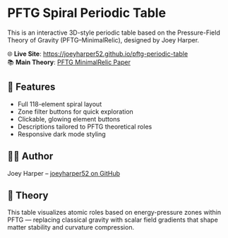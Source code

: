 # PFTG Spiral Periodic Table

This is an interactive 3D-style periodic table based on the Pressure-Field Theory of Gravity (PFTG–MinimalRelic), designed by Joey Harper.

🌐 **Live Site**: https://joeyharper52.github.io/pftg-periodic-table  
📚 **Main Theory**: [PFTG MinimalRelic Paper](https://zenodo.org/record/15612109)

## 🔬 Features
- Full 118-element spiral layout
- Zone filter buttons for quick exploration
- Clickable, glowing element buttons
- Descriptions tailored to PFTG theoretical roles
- Responsive dark mode styling

## 👨‍🔬 Author
Joey Harper – [joeyharper52 on GitHub](https://github.com/joeyharper52)

## 🧠 Theory
This table visualizes atomic roles based on energy-pressure zones within PFTG — replacing classical gravity with scalar field gradients that shape matter stability and curvature compression.
